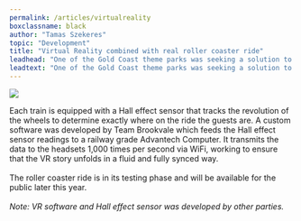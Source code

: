 ```yaml
---
permalink: /articles/virtualreality
boxclassname: black
author: "Tamas Szekeres"
topic: "Development"
title: "Virtual Reality combined with real roller coaster ride"
leadhead: "One of the Gold Coast theme parks was seeking a solution to overhaul a roller coaster ride by enhancing the experience with virtual reality (VR)."
leadtext: "One of the Gold Coast theme parks was seeking a solution to overhaul a roller coaster ride by enhancing the experience with virtual reality (VR). The plan was to have guests wearing VR headsets which are synced perfectly to the twists and turns of the ride."
---
```


<div class="arttext">
    <div>
        <img class="vr" src="http://www.teambrookvale.com.au/wp-content/uploads/2018/03/xVRrideTechnicalIllustration-01-02-01-1080x675.png.pagespeed.ic.6BsRpk7u8A.webp" />
    </div>
    <p>Each train is equipped with a Hall effect sensor that tracks the revolution of the wheels to determine exactly where on the ride the guests are. A custom software was developed by Team Brookvale which feeds the Hall effect sensor readings to a railway grade Advantech Computer. It transmits the data to the headsets 1,000 times per second via WiFi, working to ensure that the VR story unfolds in a fluid and fully synced way.<br /><br />
    The roller coaster ride is in its testing phase and will be available for the public later this year.<br /><br />
    <i>Note: VR software and Hall effect sensor was developed by other parties.</i>
    </p>
</div>